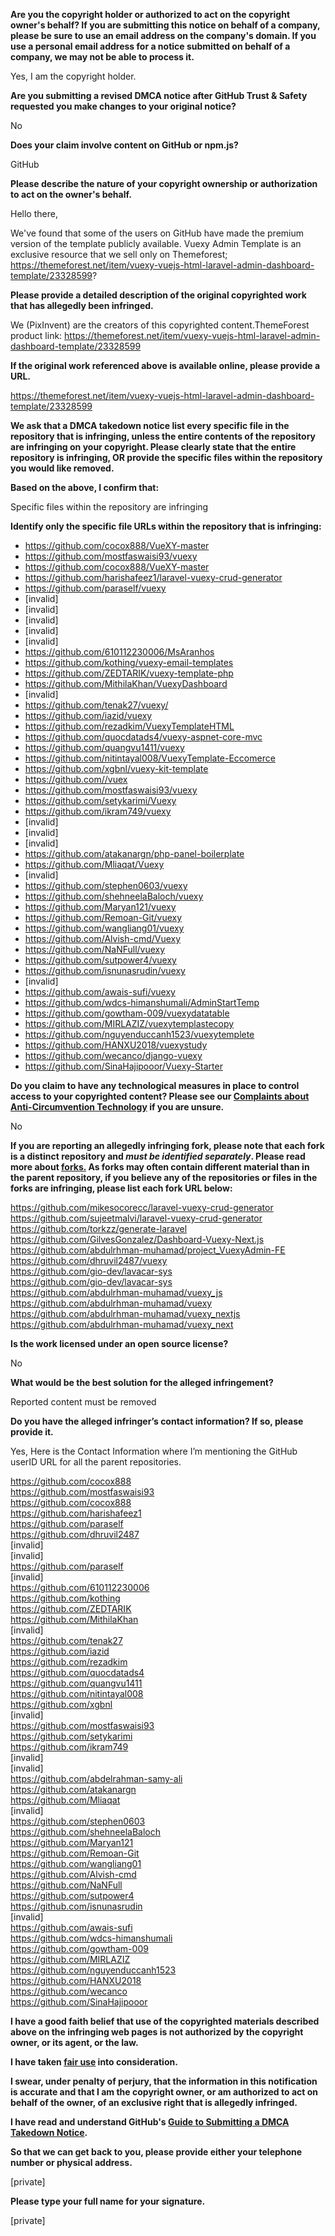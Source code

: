 **Are you the copyright holder or authorized to act on the copyright owner's behalf? If you are submitting this notice on behalf of a company, please be sure to use an email address on the company's domain. If you use a personal email address for a notice submitted on behalf of a company, we may not be able to process it.**  
  
Yes, I am the copyright holder.  
  
**Are you submitting a revised DMCA notice after GitHub Trust & Safety requested you make changes to your original notice?**  
  
No  
  
**Does your claim involve content on GitHub or npm.js?**  
  
GitHub  
  
**Please describe the nature of your copyright ownership or authorization to act on the owner's behalf.**  
  
Hello there,  
  
We've found that some of the users on GitHub have made the premium version of the template publicly available. Vuexy Admin Template is an exclusive resource that we sell only on Themeforest; https://themeforest.net/item/vuexy-vuejs-html-laravel-admin-dashboard-template/23328599?  
  
**Please provide a detailed description of the original copyrighted work that has allegedly been infringed.**  
  
We (PixInvent) are the creators of this copyrighted content.ThemeForest product link: https://themeforest.net/item/vuexy-vuejs-html-laravel-admin-dashboard-template/23328599  
  
**If the original work referenced above is available online, please provide a URL.**  
  
https://themeforest.net/item/vuexy-vuejs-html-laravel-admin-dashboard-template/23328599  
  
**We ask that a DMCA takedown notice list every specific file in the repository that is infringing, unless the entire contents of the repository are infringing on your copyright. Please clearly state that the entire repository is infringing, OR provide the specific files within the repository you would like removed.**  
  
**Based on the above, I confirm that:**  
  
Specific files within the repository are infringing  
  
**Identify only the specific file URLs within the repository that is infringing:**  
  
- https://github.com/cocox888/VueXY-master  
- https://github.com/mostfaswaisi93/vuexy  
- https://github.com/cocox888/VueXY-master  
- https://github.com/harishafeez1/laravel-vuexy-crud-generator  
- https://github.com/paraself/vuexy  
- [invalid]  
- [invalid]  
- [invalid]  
- [invalid]  
- [invalid]  
- https://github.com/610112230006/MsAranhos  
- https://github.com/kothing/vuexy-email-templates  
- https://github.com/ZEDTARIK/vuexy-template-php  
- https://github.com/MithilaKhan/VuexyDashboard  
- [invalid]  
- [https://github.com/tenak27/vuexy/ ](https://github.com/tenak27/vuexy/)  
- https://github.com/iazid/vuexy  
- https://github.com/rezadkim/VuexyTemplateHTML  
- https://github.com/quocdatads4/vuexy-aspnet-core-mvc  
- https://github.com/quangvu1411/vuexy  
- https://github.com/nitintayal008/VuexyTemplate-Eccomerce  
- https://github.com/xgbnl/vuexy-kit-template  
- https://github.com//vuex  
- https://github.com/mostfaswaisi93/vuexy  
- https://github.com/setykarimi/Vuexy  
- https://github.com/ikram749/vuexy  
- [invalid]  
- [invalid]  
- [invalid]    
- https://github.com/atakanargn/php-panel-boilerplate  
- https://github.com/Mliaqat/Vuexy  
- [invalid]  
- https://github.com/stephen0603/vuexy  
- https://github.com/shehneelaBaloch/vuexy  
- https://github.com/Maryan121/vuexy  
- https://github.com/Remoan-Git/vuexy  
- https://github.com/wangliang01/vuexy  
- https://github.com/Alvish-cmd/Vuexy  
- https://github.com/NaNFull/vuexy  
- https://github.com/sutpower4/vuexy  
- https://github.com/isnunasrudin/vuexy  
- [invalid]  
- https://github.com/awais-sufi/vuexy  
- https://github.com/wdcs-himanshumali/AdminStartTemp  
- https://github.com/gowtham-009/vuexydatatable  
- https://github.com/MIRLAZIZ/vuexytemplastecopy  
- https://github.com/nguyenduccanh1523/vuexytemplete  
- https://github.com/HANXU2018/vuexystudy  
- https://github.com/wecanco/django-vuexy  
- https://github.com/SinaHajipooor/Vuexy-Starter  
  
**Do you claim to have any technological measures in place to control access to your copyrighted content? Please see our <a href="https://docs.github.com/articles/guide-to-submitting-a-dmca-takedown-notice#complaints-about-anti-circumvention-technology">Complaints about Anti-Circumvention Technology</a> if you are unsure.**  
  
No  
  
**If you are reporting an allegedly infringing fork, please note that each fork is a distinct repository and <i>must be identified separately</i>. Please read more about <a href="https://docs.github.com/articles/dmca-takedown-policy#b-what-about-forks-or-whats-a-fork">forks.</a> As forks may often contain different material than in the parent repository, if you believe any of the repositories or files in the forks are infringing, please list each fork URL below:**  
  
https://github.com/mikesocorecc/laravel-vuexy-crud-generator  
https://github.com/sujeetmalvi/laravel-vuexy-crud-generator  
https://github.com/torkzz/generate-laravel  
https://github.com/GilvesGonzalez/Dashboard-Vuexy-Next.js  
https://github.com/abdulrhman-muhamad/project_VuexyAdmin-FE  
https://github.com/dhruvil2487/vuexy  
https://github.com/gio-dev/lavacar-sys  
https://github.com/gio-dev/lavacar-sys  
https://github.com/abdulrhman-muhamad/vuexy_js  
https://github.com/abdulrhman-muhamad/vuexy  
https://github.com/abdulrhman-muhamad/vuexy_nextjs  
https://github.com/abdulrhman-muhamad/vuexy_next  
  
**Is the work licensed under an open source license?**  
  
No  
  
**What would be the best solution for the alleged infringement?**  
  
Reported content must be removed  
  
**Do you have the alleged infringer’s contact information? If so, please provide it.**  
  
Yes, Here is the Contact Information where I’m mentioning the GitHub userID URL for all the parent repositories.  
  
https://github.com/cocox888  
https://github.com/mostfaswaisi93  
https://github.com/cocox888  
https://github.com/harishafeez1  
https://github.com/paraself  
https://github.com/dhruvil2487  
[invalid]  
[invalid]  
https://github.com/paraself  
[invalid]  
https://github.com/610112230006  
https://github.com/kothing  
https://github.com/ZEDTARIK  
https://github.com/MithilaKhan  
[invalid]    
https://github.com/tenak27  
https://github.com/iazid  
https://github.com/rezadkim  
https://github.com/quocdatads4  
https://github.com/quangvu1411  
https://github.com/nitintayal008  
https://github.com/xgbnl  
[invalid]  
https://github.com/mostfaswaisi93  
https://github.com/setykarimi  
https://github.com/ikram749  
[invalid]  
[invalid]  
https://github.com/abdelrahman-samy-ali  
https://github.com/atakanargn  
https://github.com/Mliaqat  
[invalid]  
https://github.com/stephen0603  
https://github.com/shehneelaBaloch  
https://github.com/Maryan121  
https://github.com/Remoan-Git  
https://github.com/wangliang01  
https://github.com/Alvish-cmd  
https://github.com/NaNFull  
https://github.com/sutpower4  
https://github.com/isnunasrudin  
[invalid]  
https://github.com/awais-sufi  
https://github.com/wdcs-himanshumali  
https://github.com/gowtham-009  
https://github.com/MIRLAZIZ  
https://github.com/nguyenduccanh1523  
https://github.com/HANXU2018  
https://github.com/wecanco  
https://github.com/SinaHajipooor  
  
**I have a good faith belief that use of the copyrighted materials described above on the infringing web pages is not authorized by the copyright owner, or its agent, or the law.**  
  
**I have taken <a href="https://www.lumendatabase.org/topics/22">fair use</a> into consideration.**  
  
**I swear, under penalty of perjury, that the information in this notification is accurate and that I am the copyright owner, or am authorized to act on behalf of the owner, of an exclusive right that is allegedly infringed.**  
  
**I have read and understand GitHub's <a href="https://docs.github.com/articles/guide-to-submitting-a-dmca-takedown-notice/">Guide to Submitting a DMCA Takedown Notice</a>.**  
  
**So that we can get back to you, please provide either your telephone number or physical address.**  
  
[private] 
  
**Please type your full name for your signature.**  
  
[private]
